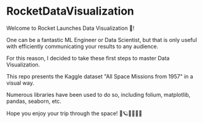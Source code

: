 # RocketDataVisualization

Welcome to Rocket Launches Data Visualization 🚀!

One can be a fantastic ML Engineer or Data Scientist, but that is only useful with efficiently communicating your results to any audience.

For this reason, I decided to take these first steps to master Data Visualization.

This repo presents the Kaggle dataset "All Space Missions from 1957" in a visual way.

Numerous libraries have been used to do so, including folium, matplotlib, pandas, seaborn, etc.

Hope you enjoy your trip through the space! 🌌🪐👩‍🚀✨🌠